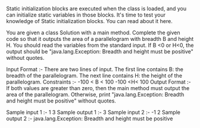 Static initialization blocks are executed when the class is loaded, and you can initialize static variables in those blocks. It's time to test your knowledge of Static initialization blocks. You can read about it here.
 
You are given a class Solution with a main method. Complete the given code so that it outputs the area of a parallelogram with breadth B and height H. You should read the variables from the standard input. If B <0 or H<0, the output should be "java.lang.Exception: Breadth and height must be positive" without quotes.

Input Format :-
There are two lines of input. The first line contains B: the breadth of the parallelogram. The next line contains H: the height of
the parallelogram.
Constraints :-
-100 < B < 100
-100 <H< 100
Output Format :-
If both values are greater than zero, then the main method must output the area of the parallelogram. Otherwise, print "java.lang.Exception: Breadth and height must be positive" without quotes.

Sample input 1 :-
1
3
Sample output 1 :-
3
Sample input 2 :-
-1
2
Sample output 2 :-
java.lang.Exception: Breadth and height must be positive
